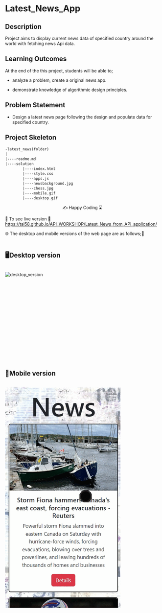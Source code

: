 
# Latest_News_App

## Description
Project aims to display current news data of specified country around the world with fetching news Api data.

## Learning Outcomes

At the end of the this project, students will be able to;

- analyze a problem, create a original news app.

- demonstrate knowledge of algorithmic design principles.

   
## Problem Statement

- Design a latest news page following the design and populate data for specified country.

## Project Skeleton 

```
-latest_news(folder)
|
|----readme.md                 
|----solution
        |----index.html  
        |----style.css   
        |----apps.js
        |----newsbackground.jpg
        |----chess.jpg
        |----mobile.gif
        |----desktop.gif
```

<p align="center"> ✍ Happy Coding ⌛ <p>

🔗 To see live version 🎯https://tal58.github.io/API_WORKSHOP/Latest_News_from_API_application/

🌐 The desktop and mobile versions of the web page are as follows;🧭
<br><br>

## 🖥️Desktop version
<br>
<img src="./desktop.gif" align="left" alt="desktop_version">
<br>
<br>
<br>
<br>
<br>
<br>
<br>
<br>
<br>
<br>
<br>
<br>
<br>
<br>
<br>
<br>
<br>

## 📱Mobile version
<br>

<img src="./mobile.gif" align="left" alt="mobile_version">
